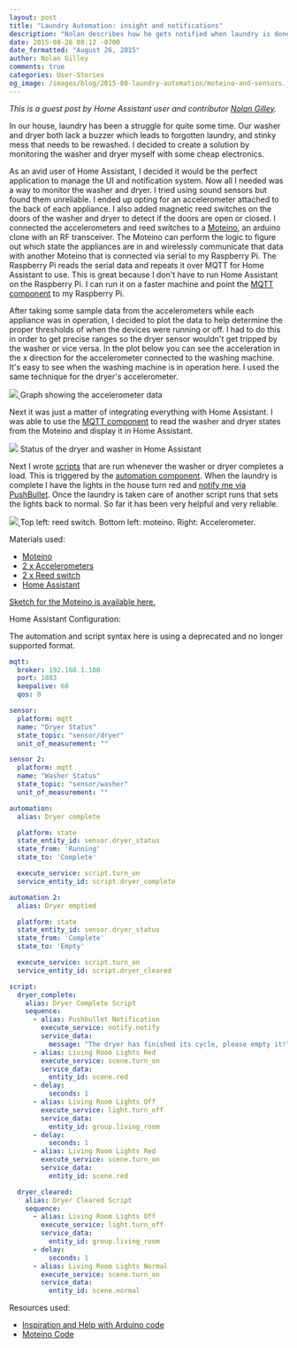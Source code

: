 ```yaml
---
layout: post
title: "Laundry Automation: insight and notifications"
description: "Nolan describes how he gets notified when laundry is done."
date: 2015-08-26 08:12 -0700
date_formatted: "August 26, 2015"
author: Nolan Gilley
comments: true
categories: User-Stories
og_image: /images/blog/2015-08-laundry-automation/moteino-and-sensors.jpg
---
```



_This is a guest post by Home Assistant user and contributor [Nolan Gilley](https://github.com/nkgilley)._

In our house, laundry has been a struggle for quite some time.  Our washer and dryer both lack a buzzer which leads to forgotten laundry, and stinky mess that needs to be rewashed.  I decided to create a solution by monitoring the washer and dryer myself with some cheap electronics.

As an avid user of Home Assistant, I decided it would be the perfect application to manage the UI and notification system.  Now all I needed was a way to monitor the washer and dryer.  I tried using sound sensors but found them unreliable.  I ended up opting for an accelerometer attached to the back of each appliance.  I also added magnetic reed switches on the doors of the washer and dryer to detect if the doors are open or closed.  I connected the accelerometers and reed switches to a [Moteino](https://lowpowerlab.com/moteino/), an arduino clone with an RF transceiver.  The Moteino can perform the logic to figure out which state the appliances are in and wirelessly communicate that data with another Moteino that is connected via serial to my Raspberry Pi.  The Raspberry Pi reads the serial data and repeats it over MQTT for Home Assistant to use.  This is great because I don't have to run Home Assistant on the Raspberry Pi.  I can run it on a faster machine and point the [MQTT component](/components/mqtt/) to my Raspberry Pi.

After taking some sample data from the accelerometers while each appliance was in operation, I decided to plot the data to help determine the proper thresholds of when the devices were running or off.  I had to do this in order to get precise ranges so the dryer sensor wouldn't get tripped by the washer or vice versa.  In the plot below you can see the acceleration in the x direction for the accelerometer connected to the washing machine.   It's easy to see when the washing machine is in operation here.  I used the same technique for the dryer's accelerometer.

<p class='img'>
  <a href='/images/blog/2015-08-laundry-automation/data-graph.png'>
    <img src='/images/blog/2015-08-laundry-automation/data-graph.png' />
  </a>
  Graph showing the accelerometer data
</p>

<!--more-->

Next it was just a matter of integrating everything with Home Assistant.  I was able to use the [MQTT component](/components/mqtt/) to read the washer and dryer states from the Moteino and display it in Home Assistant.

<p class='img'>
  <img src='/images/blog/2015-08-laundry-automation/screenshot-ha.png' />
  Status of the dryer and washer in Home Assistant
</p>

Next I wrote [scripts](/components/script/) that are run whenever the washer or dryer completes a load.  This is triggered by the [automation component](/getting-started/automation/).  When the laundry is complete I have the lights in the house turn red and [notify me via PushBullet](/components/notify.pushbullet/).  Once the laundry is taken care of another script runs that sets the lights back to normal.  So far it has been very helpful and very reliable.

<p class='img'>
  <a href='/images/blog/2015-08-laundry-automation/moteino-and-sensors.jpg'>
    <img src='/images/blog/2015-08-laundry-automation/moteino-and-sensors.jpg' />
  </a>
  Top left: reed switch. Bottom left: moteino. Right: Accelerometer.
</p>

Materials used:

 - [Moteino](https://lowpowerlab.com/moteino/)
 - [2 x Accelerometers](http://www.amazon.com/gp/product/B008BOPN40)
 - [2 x Reed switch](http://www.amazon.com/gp/product/B004PARDRO)
 - [Home Assistant](/)

[Sketch for the Moteino is available here.](https://codebender.cc/sketch:144743)

Home Assistant Configuration:

<p class='note'>
The automation and script syntax here is using a deprecated and no longer supported format.
</p>

```yaml
mqtt:
  broker: 192.168.1.100
  port: 1883
  keepalive: 60
  qos: 0

sensor:
  platform: mqtt
  name: "Dryer Status"
  state_topic: "sensor/dryer"
  unit_of_measurement: ""

sensor 2:
  platform: mqtt
  name: "Washer Status"
  state_topic: "sensor/washer"
  unit_of_measurement: ""

automation:
  alias: Dryer complete

  platform: state
  state_entity_id: sensor.dryer_status
  state_from: 'Running'
  state_to: 'Complete'

  execute_service: script.turn_on
  service_entity_id: script.dryer_complete

automation 2:
  alias: Dryer emptied

  platform: state
  state_entity_id: sensor.dryer_status
  state_from: 'Complete'
  state_to: 'Empty'

  execute_service: script.turn_on
  service_entity_id: script.dryer_cleared

script:
  dryer_complete:
    alias: Dryer Complete Script
    sequence:
      - alias: Pushbullet Notification
        execute_service: notify.notify
        service_data:
          message: "The dryer has finished its cycle, please empty it!"
      - alias: Living Room Lights Red
        execute_service: scene.turn_on
        service_data:
          entity_id: scene.red
      - delay:
          seconds: 1
      - alias: Living Room Lights Off
        execute_service: light.turn_off
        service_data:
          entity_id: group.living_room
      - delay:
          seconds: 1
      - alias: Living Room Lights Red
        execute_service: scene.turn_on
        service_data:
          entity_id: scene.red

  dryer_cleared:
    alias: Dryer Cleared Script
    sequence:
      - alias: Living Room Lights Off
        execute_service: light.turn_off
        service_data:
          entity_id: group.living_room
      - delay:
          seconds: 1
      - alias: Living Room Lights Normal
        execute_service: scene.turn_on
        service_data:
          entity_id: scene.normal
```

Resources used:

 - [Inspiration and Help with Arduino code](http://www.instructables.com/id/Uber-Home-Automation-w-Arduino-Pi/step13/Washer-Dryer-Smartifier-Water-Leak-Sensor/)
 - [Moteino Code](https://github.com/LowPowerLab/RFM69/)


